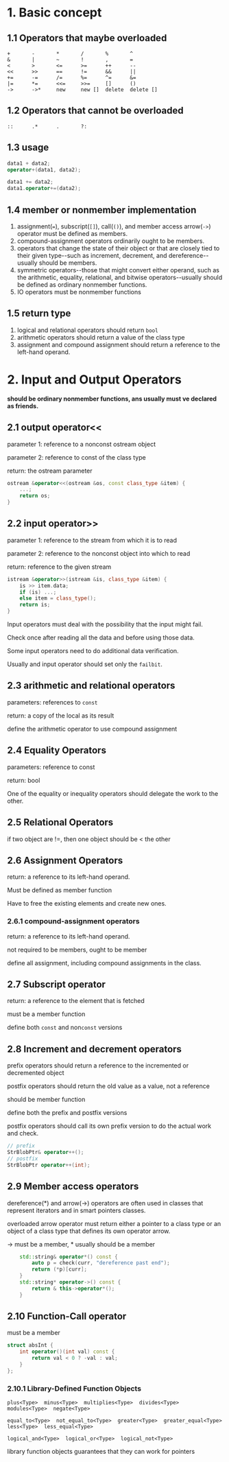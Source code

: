 # 1. Basic concept

## 1.1 Operators that maybe overloaded

```
+ 		- 		* 		/ 		% 		^
& 		| 		~ 		! 		, 		=
< 		> 		<= 		>= 		++ 		--
<<	 	>> 		== 		!= 		&& 		||
+= 		-= 		/= 		%= 		^= 		&=
|= 		*= 		<<= 	>>= 	[] 		()
-> 		->* 	new 	new [] 	delete 	delete []
```

## 1.2 Operators that cannot be overloaded

```
::		.*		.		?:
```

## 1.3 usage

```c++
data1 + data2;
operator+(data1, data2);

data1 += data2;
data1.operator+=(data2);
```

## 1.4 member or nonmember implementation

1. assignment(`=`), subscript(`[]`), call(`()`), and member access arrow(`->`) operator must be defined as members.
2. compound-assignment operators ordinarily ought to be members.
3. operators that change the state of their object or that are closely tied to their given type--such as increment, decrement, and dereference--usually should be members.
4. symmetric operators--those that might convert either operand, such as the arithmetic, equality, relational, and bitwise operators--usually should be defined as ordinary nonmember functions.
5. IO operators must be nonmember functions

## 1.5 return type

1. logical and relational operators should return `bool`
2. arithmetic operators should return a value of the class type
3. assignment and compound assignment should return a reference to the left-hand operand.

# 2. Input and Output Operators

**should be ordinary nonmember functions, ans usually must ve declared as friends.**

## 2.1 output operator<<

parameter 1: reference to a nonconst ostream object

parameter 2: reference to const of the class type

return: the ostream parameter

```c++
ostream &operator<<(ostream &os, const class_type &item) {
    ...;
    return os;
}
```

## 2.2 input operator>>

parameter 1: reference to the stream from which it is to read

parameter 2: reference to the nonconst object into which to read

return: reference to the given stream

```c++
istream &operator>>(istream &is, class_type &item) {
    is >> item.data;
    if (is) ...;
    else item = class_type();
    return is;
}
```

Input operators must deal with the possibility that the input might fail.

Check once after reading all the data and before using those data.



Some input operators need to do additional data verification.

Usually and input operator should set only the `failbit`.

## 2.3 arithmetic and relational operators

parameters: references to `const`

return: a copy of the local as its result

define the arithmetic operator to use compound assignment

## 2.4 Equality Operators

parameters: reference to const

return: bool

One of the equality or inequality operators should delegate the work to the other.

## 2.5 Relational Operators

if two object are !=, then one object should be < the other

## 2.6 Assignment Operators

return: a reference to its left-hand operand.

Must be defined as member function

Have to free the existing elements and create new ones.

### 2.6.1 compound-assignment operators

return: a reference to its left-hand operand.

not required to be members, ought to be member

define all assignment, including compound assignments in the class.

## 2.7 Subscript operator

return: a reference to the element that is fetched

must be a member function

define both `const` and non`const` versions

## 2.8 Increment and decrement operators

prefix operators should return a reference to the incremented or decremented object

postfix operators should return the old value as a value, not a reference

should be member function

define both the prefix and postfix versions

postfix operators should call its own prefix version to do the actual work and check.

```c++
// prefix 
StrBlobPtr& operator++();
// postfix
StrBlobPtr operator++(int);
```

## 2.9 Member access operators

dereference(*) and arrow(->) operators are often used in classes that represent iterators and in smart pointers classes.

overloaded arrow operator must return either a pointer to a class type or an object of a class type that defines its own operator arrow.

-> must be a member, * usually should be a member

```c++
    std::string& operator*() const {
        auto p = check(curr, "dereference past end");
        return (*p)[curr];
    }
    std::string* operator->() const {
        return & this->operator*();
    }
```

## 2.10 Function-Call operator

must be a member

```c++
struct absInt {
    int operator()(int val) const {
        return val < 0 ? -val : val;
    }
};
```

### 2.10.1 Library-Defined Function Objects

```
plus<Type>  minus<Type>  multiplies<Type>  divides<Type>  modules<Type>  negate<Type>

equal_to<Type>  not_equal_to<Type>  greater<Type>  greater_equal<Type>  less<Type>  less_equal<Type>

logical_and<Type>  logical_or<Type>  logical_not<Type>
```

library function objects guarantees that they can work for pointers
